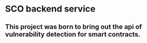 # SCO backend service

## This project was born to bring out the api of vulnerability detection for smart contracts.